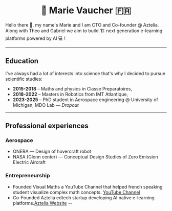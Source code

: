 <h1 align="center"> 🚀 Marie Vaucher 🇫🇷 </h1>

Hello there 👋, my name's Marie and I am CTO and Co-founder @ Aztelia. Along with Theo and Gabriel we aim to build 🏗️ next generation e-learning platforms powered by AI 💻 !

---
## Education
I've always had a lot of interests into science that's why I decided to pursue scientific studies:
- **2015-2018** – Maths and physics in Classe Preparatoires,
- **2018-2022** – Masters in Robotics from IMT Atlantique,
- **2023-2025** – PhD student in Aerospace engineering @ University of Michigan, MDO Lab — *Dropout*

---
## Professional experiences
### Aerospace
- ONERA — Design of hovercraft robot
- NASA (Glenn center) — Conceptual Design Studies of Zero Emission Electric Aircraft
### Entrepreneurship
- Founded Visual Maths a YouTube Channel that helped french speaking student visualize complex math concepts. [YouTube Channel](@Visual_Maths)
- Co-Founded Aztelia edtech startup developing AI native e-learning platforms.[Aztelia Website](http://aztelia.com)
--


